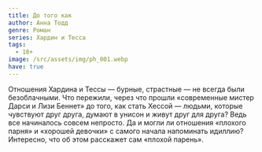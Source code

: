 ```yaml
---
title: До того как
author: Анна Тодд
genre: Роман
series: Хардин и Тесса
tags:
  - 18+
image: /src/assets/img/ph_001.webp
have: true
---
```

Отношения Хардина и Тессы — бурные, страстные — не всегда были безоблачными. Что пережили, через что прошли «современные мистер Дарси и Лизи Беннет» до того, как стать Хессой — людьми, которые чувствуют друг друга, думают в унисон и живут друг для друга? Ведь все начиналось совсем непросто. Да и могли ли отношения «плохого парня» и «хорошей девочки» с самого начала напоминать идиллию? Интересно, что об этом расскажет сам «плохой парень».
